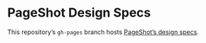 # PageShot Design Specs

This repository’s `gh-pages` branch hosts [PageShot’s design specs](https://brampitoyo.github.io/pageshot-design-specs).